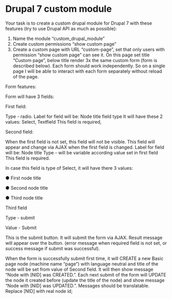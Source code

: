 # Drupal 7 custom module

Your task is to create a custom drupal module for Drupal 7 with these features (try to use Drupal API as
much as possible):

1) Name the module “custom_drupal_module”
2) Create custom permissions “show custom page”
3) Create a custom page with URL “custom-page”, set that only users with permission “show custom
page” can see it. On this page set title “Custom page”, below title render 3x the same custom
form (form is described below). Each form should work independently. So on a single page I
will be able to interact with each form separately without reload of the page.

Form features:

Form will have 3 fields:

First field:

Type - radio.
Label for field will be: Node title field type
It will have these 2 values: Select, Textfield
This field is required,

Second field:

When the first field is not set, this field will not be visible. This field will appear and change via AJAX
when the first field is changed.
Label for field will be: Node title
Type - will be variable according value set in first field
This field is required.

In case this field is type of Select, it will have there 3 values:

● First node title

● Second node title

● Third node title

Third field

Type - submit

Value - Submit

This is the submit button. It will submit the form via AJAX. Result message will appear over the button.
(error message when required field is not set, or success message if submit was successful).

When the form  is successfully submit first time, it will CREATE a new Basic page node (machine name
“page”) with language neutral and title of the node will be set from value of Second field. It will then show
message “Node with [NID] was CREATED.”. Each next submit of the form will UPDATE the node it
created before (update the title of the node) and show message “Node with [NID] was UPDATED.”.
Messages should be translatable.
Replace [NID] with real node id;
